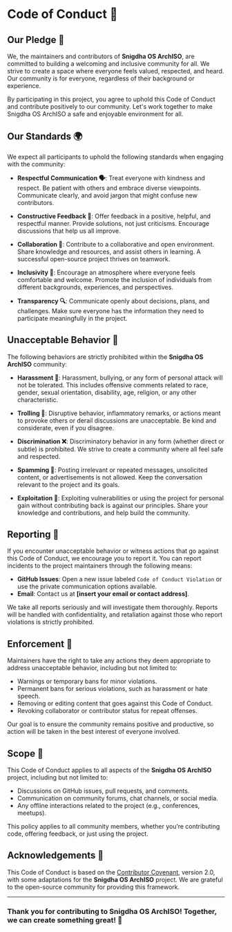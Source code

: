 # Code of Conduct 🌟

## Our Pledge 🤝

We, the maintainers and contributors of **Snigdha OS ArchISO**, are committed to building a welcoming and inclusive community for all. We strive to create a space where everyone feels valued, respected, and heard. Our community is for everyone, regardless of their background or experience.

By participating in this project, you agree to uphold this Code of Conduct and contribute positively to our community. Let's work together to make Snigdha OS ArchISO a safe and enjoyable environment for all.

## Our Standards 🌍

We expect all participants to uphold the following standards when engaging with the community:

- **Respectful Communication 🗣️**: Treat everyone with kindness and respect. Be patient with others and embrace diverse viewpoints. Communicate clearly, and avoid jargon that might confuse new contributors.
  
- **Constructive Feedback 💬**: Offer feedback in a positive, helpful, and respectful manner. Provide solutions, not just criticisms. Encourage discussions that help us all improve.

- **Collaboration 🤝**: Contribute to a collaborative and open environment. Share knowledge and resources, and assist others in learning. A successful open-source project thrives on teamwork.

- **Inclusivity 🌈**: Encourage an atmosphere where everyone feels comfortable and welcome. Promote the inclusion of individuals from different backgrounds, experiences, and perspectives.

- **Transparency 🔍**: Communicate openly about decisions, plans, and challenges. Make sure everyone has the information they need to participate meaningfully in the project.

## Unacceptable Behavior 🚫

The following behaviors are strictly prohibited within the **Snigdha OS ArchISO** community:

- **Harassment 💢**: Harassment, bullying, or any form of personal attack will not be tolerated. This includes offensive comments related to race, gender, sexual orientation, disability, age, religion, or any other characteristic.

- **Trolling 🧨**: Disruptive behavior, inflammatory remarks, or actions meant to provoke others or derail discussions are unacceptable. Be kind and considerate, even if you disagree.

- **Discrimination ❌**: Discriminatory behavior in any form (whether direct or subtle) is prohibited. We strive to create a community where all feel safe and respected.

- **Spamming 📛**: Posting irrelevant or repeated messages, unsolicited content, or advertisements is not allowed. Keep the conversation relevant to the project and its goals.

- **Exploitation 💼**: Exploiting vulnerabilities or using the project for personal gain without contributing back is against our principles. Share your knowledge and contributions, and help build the community.

## Reporting 📝

If you encounter unacceptable behavior or witness actions that go against this Code of Conduct, we encourage you to report it. You can report incidents to the project maintainers through the following means:

- **GitHub Issues**: Open a new issue labeled `Code of Conduct Violation` or use the private communication options available.
- **Email**: Contact us at **[insert your email or contact address]**.

We take all reports seriously and will investigate them thoroughly. Reports will be handled with confidentiality, and retaliation against those who report violations is strictly prohibited.

## Enforcement 🚨

Maintainers have the right to take any actions they deem appropriate to address unacceptable behavior, including but not limited to:

- Warnings or temporary bans for minor violations.
- Permanent bans for serious violations, such as harassment or hate speech.
- Removing or editing content that goes against this Code of Conduct.
- Revoking collaborator or contributor status for repeat offenses.

Our goal is to ensure the community remains positive and productive, so action will be taken in the best interest of everyone involved.

## Scope 📌

This Code of Conduct applies to all aspects of the **Snigdha OS ArchISO** project, including but not limited to:

- Discussions on GitHub issues, pull requests, and comments.
- Communication on community forums, chat channels, or social media.
- Any offline interactions related to the project (e.g., conferences, meetups).

This policy applies to all community members, whether you’re contributing code, offering feedback, or just using the project.

## Acknowledgements 🙏

This Code of Conduct is based on the [Contributor Covenant](https://www.contributor-covenant.org/), version 2.0, with some adaptations for the **Snigdha OS ArchISO** project. We are grateful to the open-source community for providing this framework.

---

### Thank you for contributing to Snigdha OS ArchISO! Together, we can create something great! 🎉